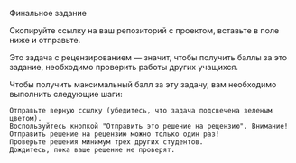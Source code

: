 Финальное задание 

Скопируйте ссылку на ваш репозиторий с проектом, вставьте в поле ниже и отправьте.

Это задача с рецензированием — значит, чтобы получить баллы за это задание, необходимо проверить работы других учащихся.

Чтобы получить максимальный балл за эту задачу, вам необходимо выполнить следующие шаги:

    Отправьте верную ссылку (убедитесь, что задача подсвечена зеленым цветом).
    Воспользуйтесь кнопкой "Отправить это решение на рецензию". Внимание! Отправить решение на рецензию можно только один раз!
    Проверьте решения минимум трех других студентов.
    Дождитесь, пока ваше решение не проверят.
